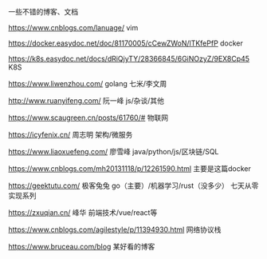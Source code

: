 一些不错的博客、文档

https://www.cnblogs.com/lanuage/      vim

https://docker.easydoc.net/doc/81170005/cCewZWoN/lTKfePfP     docker

https://k8s.easydoc.net/docs/dRiQjyTY/28366845/6GiNOzyZ/9EX8Cp45    K8S

https://www.liwenzhou.com/    golang    七米/李文周

http://www.ruanyifeng.com/    阮一峰     js/杂谈/其他

https://www.scaugreen.cn/posts/61760/#    物联网

https://icyfenix.cn/    周志明   架构/微服务

https://www.liaoxuefeng.com/    廖雪峰   java/python/js/区块链/SQL

https://www.cnblogs.com/mh20131118/p/12261590.html    主要是这篇docker

https://geektutu.com/   极客兔兔    go（主要）/机器学习/rust（没多少）   七天从零实现系列

https://zxuqian.cn/   峰华    前端技术/vue/react等

https://www.cnblogs.com/agilestyle/p/11394930.html    网络协议栈

https://www.bruceau.com/blog    某好看的博客



